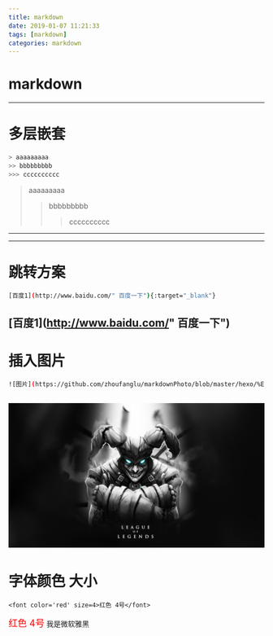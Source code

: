 ```yaml
---
title: markdown
date: 2019-01-07 11:21:33
tags: [markdown]
categories: markdown
---
```


<meta name="referrer" content="no-referrer" />


# markdown

---
# 多层嵌套
``` bash
> aaaaaaaaa
>> bbbbbbbbb
>>> cccccccccc
```
> aaaaaaaaa
>> bbbbbbbbb
>>> cccccccccc
---

---
# 跳转方案
``` bash
[百度1](http://www.baidu.com/" 百度一下"){:target="_blank"}
```

[百度1](http://www.baidu.com/" 百度一下")
---

# 插入图片
``` bash
![图片](https://github.com/zhoufanglu/markdownPhoto/blob/master/hexo/%E5%B0%8F%E4%B8%91%E5%A3%81%E7%BA%B8.jpg?raw=true)
```

![图片](https://github.com/zhoufanglu/markdownPhoto/blob/master/hexo/%E5%B0%8F%E4%B8%91%E5%A3%81%E7%BA%B8.jpg?raw=true)
---------------------------------------------------------------------------------------------------------------------
# 字体颜色 大小
```
<font color='red' size=4>红色 4号</font>
```
<font color='red' size=4>红色 4号</font>
<font face="微软雅黑">我是微软雅黑</font>

